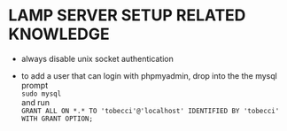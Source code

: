# LAMP SERVER SETUP RELATED KNOWLEDGE

* always disable unix socket authentication

*  to add a user that can login with phpmyadmin, drop into the the mysql prompt  
  `sudo mysql`  
  and run  
  `GRANT ALL ON *.* TO 'tobecci'@'localhost' IDENTIFIED BY 'tobecci' WITH GRANT OPTION;`